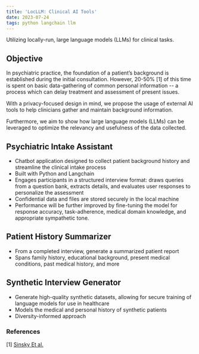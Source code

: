 ```yaml
---
title: 'LocLLM: Clinical AI Tools'
date: 2023-07-24
tags: python langchain llm
---
```


Utilizing locally-run, large language models (LLMs) for clinical tasks.

## Objective

In psychiatric practice, the foundation of a patient’s background is established during the initial consultation. However, 20-50% [1] of this time is spent on basic data-gathering of common personal information -- a process which can delay treatment and assessment of present issues.

With a privacy-focused design in mind, we propose the usage of external AI tools to help clinicians gather and maintain background information.

Furthermore, we aim to show how large language models (LLMs) can be leveraged to optimize the relevancy and usefulness of the data collected.

## Psychiatric Intake Assistant

- Chatbot application designed to collect patient background history and streamline the clinical intake process
- Built with Python and Langchain
- Engages participants in a structured interview format: draws queries from a question bank, extracts details, and evaluates user responses to personalize the assessment
- Confidential data and files are stored securely in the local machine
- Performance will be further improved by fine-tuning the model for response accuracy, task-adherence, medical domain knowledge, and appropriate sympathetic tone.

## Patient History Summarizer

- From a completed interview, generate a summarized patient report
- Spans family history, educational background, present medical conditions, past medical history, and more

## Synthetic Interview Generator

- Generate high-quality synthetic datasets, allowing for secure training of language models for use in healthcare
- Models the medical and personal history of synthetic patients
- Diversity-informed approach

### References

[1] [Sinsky Et al.](https://pubmed.ncbi.nlm.nih.gov/27595430/)
